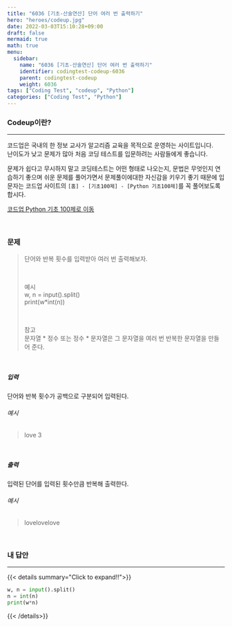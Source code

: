 ```yaml
---
title: "6036 [기초-산술연산] 단어 여러 번 출력하기"
hero: "heroes/codeup.jpg"
date: 2022-03-03T15:10:28+09:00
draft: false
mermaid: true
math: true
menu:
  sidebar:
    name: "6036 [기초-산술연산] 단어 여러 번 출력하기"
    identifier: codingtest-codeup-6036
    parent: codingtest-codeup
    weight: 6036
tags: ["Coding Test", "codeup", "Python"]
categories: ["Coding Test", "Python"]
---
```


### Codeup이란?
---
코드업은 국내의 한 정보 교사가 알고리즘 교육을 목적으로 운영하는 사이트입니다.\
난이도가 낮고 문제가 많아 처음 코딩 테스트를 입문하려는 사람들에게 좋습니다.

문제가 쉽다고 무시하지 말고 코딩테스트는 어떤 형태로 나오는지, 문법은 무엇인지 연습하기 좋으며 쉬운 문제를 풀어가면서 문제풀이에대한 자신감을 키우기 좋기 때문에 입문자는 코드업 사이트의 `[홈] - [기초100제] - [Python 기초100제]`를 꼭 풀어보도록 합시다.

[코드업 Python 기초 100제로 이동](https://codeup.kr/problemsetsol.php?psid=33)


&nbsp;

### 문제
> 단어와 반복 횟수를 입력받아 여러 번 출력해보자.
> 
> &nbsp;
> 
> 예시\
> w, n = input().split()\
> print(w*int(n))
> 
> &nbsp;
> 
> 참고\
> 문자열 * 정수 또는 정수 * 문자열은 그 문자열을 여러 번 반복한 문자열을 만들어 준다.

&nbsp;

##### 입력
단어와 반복 횟수가 공백으로 구분되어 입력된다.
###### 예시
> love 3

&nbsp;

##### 출력
입력된 단어를 입력된 횟수만큼 반복해 출력한다.
###### 예시
> lovelovelove

&nbsp;

### 내 답안
---
{{< details summary="Click to expand!!">}}
```python
w, n = input().split()
n = int(n)
print(w*n)
```
{{< /details>}}